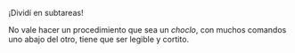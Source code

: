 ¡Dividí en subtareas!

No vale hacer un procedimiento que sea un _choclo_, con muchos comandos uno abajo del otro, tiene que ser legible y cortito.